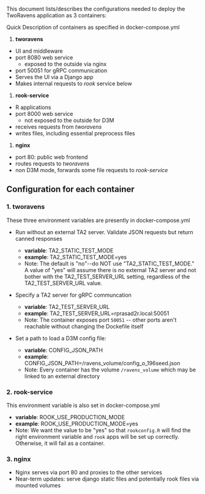 This document lists/describes the configurations needed to deploy the TwoRavens application as 3 containers:

Quick Description of containers as specified in docker-compose.yml

1. **tworavens**
  - UI and middleware
  - port 8080 web service
    - exposed to the outside via nginx
  - port 50051 for gRPC communication
  - Serves the UI via a Django app
  - Makes internal requests to *rook* service below
1. **rook-service**
  - R applications
  - port 8000 web service
    - not exposed to the outside for D3M
  - receives requests from *tworavens*
  - writes files, including essential preprocess files
1. **nginx**
  - port 80: public web frontend
  - routes requests to *tworavens*
  - non D3M mode, forwards some file requests to *rook-service*

## Configuration for each container

### 1. tworavens

These three environment variables are presently in docker-compose.yml

- Run without an external TA2 server.  Validate JSON requests but return canned responses
  - **variable**: TA2_STATIC_TEST_MODE
  - **example**: TA2_STATIC_TEST_MODE=yes
  - Note: The default is "no"--do NOT use "TA2_STATIC_TEST_MODE."  A value of "yes" will assume there is no external TA2 server and not bother with the TA2_TEST_SERVER_URL setting, regardless of the TA2_TEST_SERVER_URL value.

- Specify a TA2 server for gRPC communcation
  - **variable**: TA2_TEST_SERVER_URL
  - **example**: TA2_TEST_SERVER_URL=rprasad2r.local:50051
  - Note: The container exposes port `50051` -- other ports aren't reachable without changing the Dockefile itself

- Set a path to load a D3M config file:
  - **variable**: CONFIG_JSON_PATH
  - **example**:  CONFIG_JSON_PATH=/ravens_volume/config_o_196seed.json
  - Note: Every container has the volume `/ravens_volume` which may be linked to an external directory

### 2. rook-service

This environment variable is also set in docker-compose.yml

  - **variable**: ROOK_USE_PRODUCTION_MODE
  - **example**:  ROOK_USE_PRODUCTION_MODE=yes
  - Note: We want the value to be "yes" so that `rookconfig.R` will find the right environment variable and `rook` apps will be set up correctly. Otherwise, it will fail as a container.

### 3. nginx
  - Nginx serves via port 80 and proxies to the other services
  - Near-term updates: serve django static files and potentially rook files via mounted volumes
